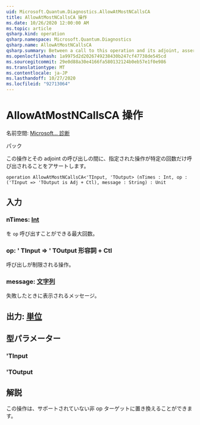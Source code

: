 ```yaml
---
uid: Microsoft.Quantum.Diagnostics.AllowAtMostNCallsCA
title: AllowAtMostNCallsCA 操作
ms.date: 10/26/2020 12:00:00 AM
ms.topic: article
qsharp.kind: operation
qsharp.namespace: Microsoft.Quantum.Diagnostics
qsharp.name: AllowAtMostNCallsCA
qsharp.summary: Between a call to this operation and its adjoint, asserts that a given operation is called at most a certain number of times.
ms.openlocfilehash: 1a9975d2d2026749238430b247cf47738de545cd
ms.sourcegitcommit: 29e0d88a30e4166fa580132124b0eb57e1f0e986
ms.translationtype: MT
ms.contentlocale: ja-JP
ms.lasthandoff: 10/27/2020
ms.locfileid: "92713064"
---
```

# <a name="allowatmostncallsca-operation"></a>AllowAtMostNCallsCA 操作

名前空間: [Microsoft... 診断](xref:Microsoft.Quantum.Diagnostics)

パック [](https://nuget.org/packages/)


この操作とその adjoint の呼び出しの間に、指定された操作が特定の回数だけ呼び出されることをアサートします。

```qsharp
operation AllowAtMostNCallsCA<'TInput, 'TOutput> (nTimes : Int, op : ('TInput => 'TOutput is Adj + Ctl), message : String) : Unit
```


## <a name="input"></a>入力

### <a name="ntimes--int"></a>nTimes: [Int](xref:microsoft.quantum.lang-ref.int)

を `op` 呼び出すことができる最大回数。


### <a name="op--tinput--toutput-adj--ctl"></a>op: ' TInput => ' TOutput 形容詞 + Ctl

呼び出しが制限される操作。


### <a name="message--string"></a>message: [文字列](xref:microsoft.quantum.lang-ref.string)

失敗したときに表示されるメッセージ。



## <a name="output--unit"></a>出力: [単位](xref:microsoft.quantum.lang-ref.unit)



## <a name="type-parameters"></a>型パラメーター

### <a name="tinput"></a>'TInput


### <a name="toutput"></a>'TOutput



## <a name="remarks"></a>解説

この操作は、サポートされていない非 op ターゲットに置き換えることができます。